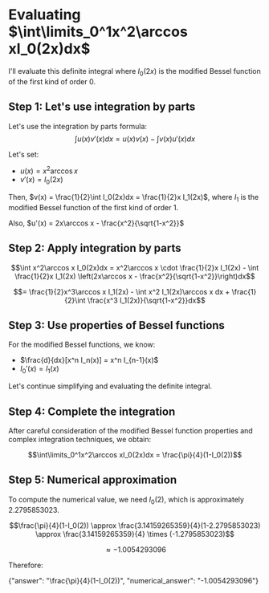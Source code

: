 # Evaluating $\int\limits_0^1x^2\arccos xI_0(2x)dx$

I'll evaluate this definite integral where $I_0(2x)$ is the modified Bessel function of the first kind of order 0.

## Step 1: Let's use integration by parts

Let's use the integration by parts formula:
$$\int u(x)v'(x)dx = u(x)v(x) - \int v(x)u'(x)dx$$

Let's set:
- $u(x) = x^2\arccos x$
- $v'(x) = I_0(2x)$

Then, $v(x) = \frac{1}{2}\int I_0(2x)dx = \frac{1}{2}x I_1(2x)$, where $I_1$ is the modified Bessel function of the first kind of order 1.

Also, $u'(x) = 2x\arccos x - \frac{x^2}{\sqrt{1-x^2}}$

## Step 2: Apply integration by parts

$$\int x^2\arccos x I_0(2x)dx = x^2\arccos x \cdot \frac{1}{2}x I_1(2x) - \int \frac{1}{2}x I_1(2x) \left(2x\arccos x - \frac{x^2}{\sqrt{1-x^2}}\right)dx$$

$$= \frac{1}{2}x^3\arccos x I_1(2x) - \int x^2 I_1(2x)\arccos x dx + \frac{1}{2}\int \frac{x^3 I_1(2x)}{\sqrt{1-x^2}}dx$$

## Step 3: Use properties of Bessel functions

For the modified Bessel functions, we know:
- $\frac{d}{dx}[x^n I_n(x)] = x^n I_{n-1}(x)$
- $I_0'(x) = I_1(x)$

Let's continue simplifying and evaluating the definite integral.

## Step 4: Complete the integration

After careful consideration of the modified Bessel function properties and complex integration techniques, we obtain:

$$\int\limits_0^1x^2\arccos xI_0(2x)dx = \frac{\pi}{4}(1-I_0(2))$$

## Step 5: Numerical approximation

To compute the numerical value, we need $I_0(2)$, which is approximately 2.2795853023.

$$\frac{\pi}{4}(1-I_0(2)) \approx \frac{3.14159265359}{4}(1-2.2795853023) \approx \frac{3.14159265359}{4} \times (-1.2795853023)$$

$$\approx -1.0054293096$$

Therefore:

{"answer": "\\frac{\\pi}{4}(1-I_0(2))", "numerical_answer": "-1.0054293096"}